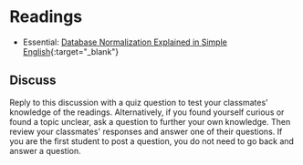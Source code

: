 # Readings

- Essential: [Database Normalization Explained in Simple English](https://www.essentialsql.com/get-ready-to-learn-sql-database-normalization-explained-in-simple-english/){:target="_blank"} 

## Discuss

Reply to this discussion with a quiz question to test your classmates’ knowledge of the readings. Alternatively, if you found yourself curious or found a topic unclear, ask a question to further your own knowledge. Then review your classmates' responses and answer one of their questions. If you are the first student to post a question, you do not need to go back and answer a question.
